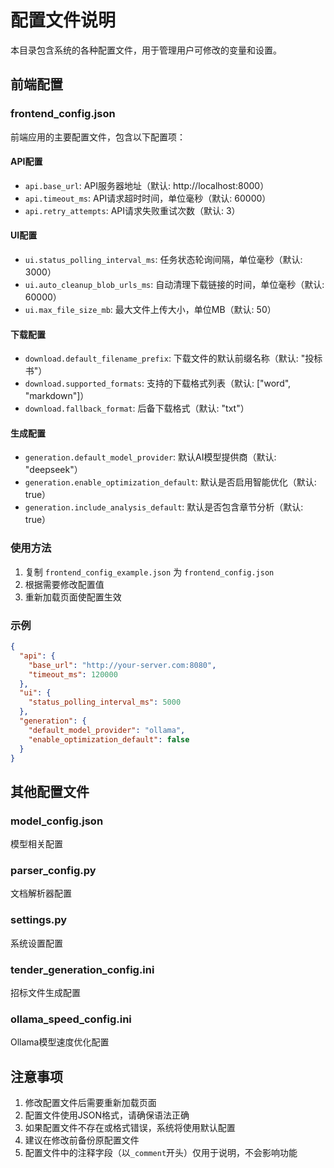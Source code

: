 # 配置文件说明

本目录包含系统的各种配置文件，用于管理用户可修改的变量和设置。

## 前端配置

### frontend_config.json

前端应用的主要配置文件，包含以下配置项：

#### API配置
- `api.base_url`: API服务器地址（默认: http://localhost:8000）
- `api.timeout_ms`: API请求超时时间，单位毫秒（默认: 60000）
- `api.retry_attempts`: API请求失败重试次数（默认: 3）

#### UI配置
- `ui.status_polling_interval_ms`: 任务状态轮询间隔，单位毫秒（默认: 3000）
- `ui.auto_cleanup_blob_urls_ms`: 自动清理下载链接的时间，单位毫秒（默认: 60000）
- `ui.max_file_size_mb`: 最大文件上传大小，单位MB（默认: 50）

#### 下载配置
- `download.default_filename_prefix`: 下载文件的默认前缀名称（默认: "投标书"）
- `download.supported_formats`: 支持的下载格式列表（默认: ["word", "markdown"]）
- `download.fallback_format`: 后备下载格式（默认: "txt"）

#### 生成配置
- `generation.default_model_provider`: 默认AI模型提供商（默认: "deepseek"）
- `generation.enable_optimization_default`: 默认是否启用智能优化（默认: true）
- `generation.include_analysis_default`: 默认是否包含章节分析（默认: true）

### 使用方法

1. 复制 `frontend_config_example.json` 为 `frontend_config.json`
2. 根据需要修改配置值
3. 重新加载页面使配置生效

### 示例

```json
{
  "api": {
    "base_url": "http://your-server.com:8080",
    "timeout_ms": 120000
  },
  "ui": {
    "status_polling_interval_ms": 5000
  },
  "generation": {
    "default_model_provider": "ollama",
    "enable_optimization_default": false
  }
}
```

## 其他配置文件

### model_config.json
模型相关配置

### parser_config.py
文档解析器配置

### settings.py
系统设置配置

### tender_generation_config.ini
招标文件生成配置

### ollama_speed_config.ini
Ollama模型速度优化配置

## 注意事项

1. 修改配置文件后需要重新加载页面
2. 配置文件使用JSON格式，请确保语法正确
3. 如果配置文件不存在或格式错误，系统将使用默认配置
4. 建议在修改前备份原配置文件
5. 配置文件中的注释字段（以`_comment`开头）仅用于说明，不会影响功能